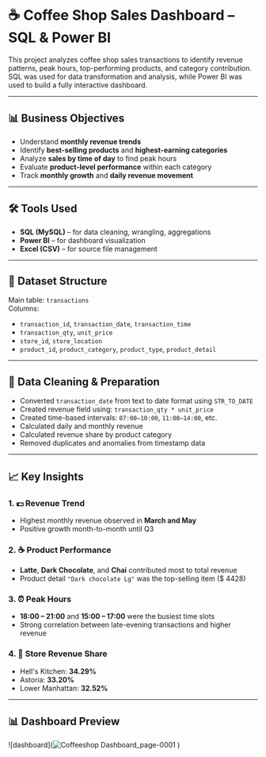 # ☕ Coffee Shop Sales Dashboard – SQL & Power BI

This project analyzes coffee shop sales transactions to identify revenue patterns, peak hours, top-performing products, and category contribution. SQL was used for data transformation and analysis, while Power BI was used to build a fully interactive dashboard.

---

## 📊 Business Objectives

- Understand **monthly revenue trends**
- Identify **best-selling products** and **highest-earning categories**
- Analyze **sales by time of day** to find peak hours
- Evaluate **product-level performance** within each category
- Track **monthly growth** and **daily revenue movement**

---

## 🛠 Tools Used

- **SQL (MySQL)** – for data cleaning, wrangling, aggregations  
- **Power BI** – for dashboard visualization  
- **Excel (CSV)** – for source file management

---

## 📁 Dataset Structure

Main table: `transactions`  
Columns:
- `transaction_id`, `transaction_date`, `transaction_time`
- `transaction_qty`, `unit_price`
- `store_id`, `store_location`
- `product_id`, `product_category`, `product_type`, `product_detail`

---

## 🧹 Data Cleaning & Preparation

- Converted `transaction_date` from text to date format using `STR_TO_DATE`
- Created revenue field using: `transaction_qty * unit_price`
- Created time-based intervals: `07:00–10:00`, `11:00–14:00`, etc.
- Calculated daily and monthly revenue
- Calculated revenue share by product category
- Removed duplicates and anomalies from timestamp data

---

## 📈 Key Insights

### 1. 💵 Revenue Trend
- Highest monthly revenue observed in **March and May**
- Positive growth month-to-month until Q3

### 2. ☕ Product Performance
- **Latte**, **Dark Chocolate**, and **Chai** contributed most to total revenue
- Product detail `"Dark chocolate Lg"` was the top-selling item ($ 4428)

### 3. ⏰ Peak Hours
- **18:00 – 21:00** and **15:00 – 17:00** were the busiest time slots
- Strong correlation between late-evening transactions and higher revenue

### 4. 🏪 Store Revenue Share
- Hell's Kitchen: **34.29%**  
- Astoria: **33.20%**  
- Lower Manhattan: **32.52%**

---

## 📊 Dashboard Preview

![dashboard](![Coffeeshop Dashboard_page-0001](https://github.com/user-attachments/assets/8db623bf-79a6-4490-aebd-751f6bb9040f)
)
